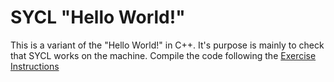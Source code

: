 <!--
SPDX-FileCopyrightText: 2021 CSC - IT Center for Science Ltd. <www.csc.fi>

SPDX-License-Identifier: CC-BY-4.0
-->

# SYCL "Hello World!"

This is a variant of the "Hello World!" in C++. It's purpose is mainly to check that SYCL works on the machine. Compile the code following the [Exercise Instructions](../../../exercises-instructions.md)
